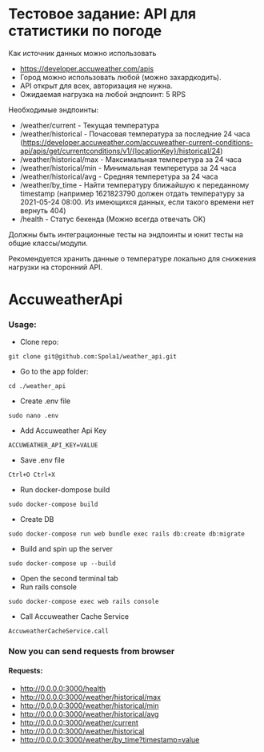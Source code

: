# Тестовое задание: API для статистики по погоде
Как источник данных можно использовать 
- https://developer.accuweather.com/apis
- Город можно использовать любой (можно захардкодить).
- API открыт для всех, авторизация не нужна.
- Ожидаемая нагрузка на любой эндпоинт: 5 RPS

Необходимые эндпоинты:

- /weather/current - Текущая температура
- /weather/historical - Почасовая температура за последние 24 часа (https://developer.accuweather.com/accuweather-current-conditions-api/apis/get/currentconditions/v1/{locationKey}/historical/24)
- /weather/historical/max - Максимальная темперетура за 24 часа
- /weather/historical/min - Минимальная темперетура за 24 часа
- /weather/historical/avg - Средняя темперетура за 24 часа
- /weather/by_time - Найти температуру ближайшую к переданному timestamp (например 1621823790 должен отдать температуру за 2021-05-24 08:00. Из имеющихся данных, если такого времени нет вернуть 404)
- /health - Статус бекенда (Можно всегда отвечать OK)

Должны быть интеграционные тесты на эндпоинты и юнит тесты на общие классы/модули.

Рекомендуется хранить данные о температуре локально для снижения нагрузки на сторонний API.

# AccuweatherApi

### Usage:

- Clone repo:
```
git clone git@github.com:Spola1/weather_api.git
```
- Go to the app folder:
```
cd ./weather_api
```
- Create .env file
```
sudo nano .env
```
- Add Accuweather Api Key
```
ACCUWEATHER_API_KEY=VALUE
```
- Save .env file
```
Ctrl+O Ctrl+X
```
- Run docker-dompose build
```
sudo docker-compose build
```
- Create DB
```
sudo docker-compose run web bundle exec rails db:create db:migrate
```
- Build and spin up the server
```
sudo docker-compose up --build
```
- Open the second terminal tab 
- Run rails console
```
sudo docker-compose exec web rails console
```
- Call Accuweather Cache Service
```
AccuweatherCacheService.call
```
### Now you can send requests from browser

#### Requests:
- http://0.0.0.0:3000/health
- http://0.0.0.0:3000/weather/historical/max
- http://0.0.0.0:3000/weather/historical/min
- http://0.0.0.0:3000/weather/historical/avg
- http://0.0.0.0:3000/weather/current
- http://0.0.0.0:3000/weather/historical
- http://0.0.0.0:3000/weather/by_time?timestamp=value
